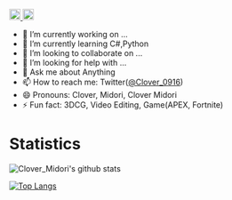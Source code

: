 <!-- ### Hi there 👋 -->

<!--
**CloverMidori/CloverMidori** is a ✨ _special_ ✨ repository because its `README.md` (this file) appears on your GitHub profile.

Here are some ideas to get you started:
  - 🔭 I’m currently working on ...
  - 🌱 I’m currently learning C#,Python
  - 👯 I’m looking to collaborate on ...
  - 🤔 I’m looking for help with ...
  - 💬 Ask me about ...
  - 📫 How to reach me: ...
  - 😄 Pronouns: ...
  - ⚡ Fun fact: ...
-->


<p align="left"> 
  <a href="http://twitter.com/clover_0916">
    <img height="20" src="https://img.shields.io/twitter/follow/clover_0916?label=Twitter&logo=twitter&style=flat" />
  </a>
  <a href="https://github.com/CloverMidori">
    <img height="20" src="https://img.shields.io/github/followers/clover0916?label=follow&logo=github&style=flat" />
  </a>
</p>

- 🔭 I’m currently working on ...
- 🌱 I’m currently learning C#,Python
- 👯 I’m looking to collaborate on ...
- 🤔 I’m looking for help with ...
- 💬 Ask me about Anything
- 📫 How to reach me: Twitter([@Clover_0916](https://twitter.com/Clover_0916))
- 😄 Pronouns: Clover, Midori, Clover Midori
- ⚡ Fun fact: 3DCG, Video Editing, Game(APEX, Fortnite)

# Statistics
![Clover_Midori's github stats](https://github-readme-stats.vercel.app/api?username=clover0916&theme=dark)
<!--![Top Langs](https://github-readme-stats.vercel.app/api/top-langs/?username=clover0916&layout=compact&theme=dark)-->

[![Top Langs](https://github-readme-stats.vercel.app/api/top-langs/?username=&layout=compact)](https://github.com/anuraghazra/github-readme-stats)
